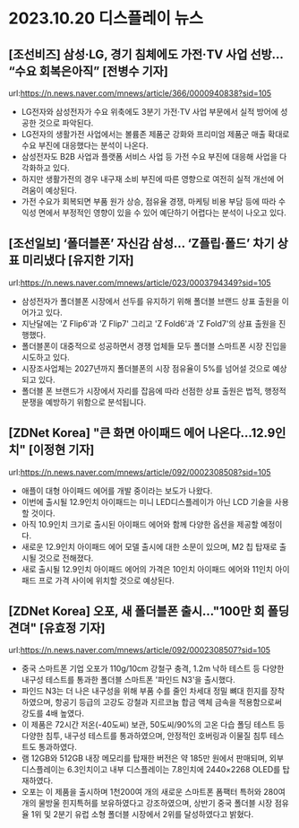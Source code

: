 # 2023.10.20 디스플레이 뉴스

## [조선비즈] 삼성·LG, 경기 침체에도 가전·TV 사업 선방… “수요 회복은아직” [전병수 기자]
url:https://n.news.naver.com/mnews/article/366/0000940838?sid=105
- LG전자와 삼성전자가 수요 위축에도 3분기 가전·TV 사업 부문에서 실적 방어에 성공한 것으로 파악된다.
- LG전자의 생활가전 사업에서는 볼륨존 제품군 강화와 프리미엄 제품군 매출 확대로 수요 부진에 대응했다는 분석이 나온다.
- 삼성전자도 B2B 사업과 플랫폼 서비스 사업 등 가전 수요 부진에 대응해 사업을 다각화하고 있다.
- 하지만 생활가전의 경우 내구재 소비 부진에 따른 영향으로 여전히 실적 개선에 어려움이 예상된다.
- 가전 수요가 회복되면 부품 원가 상승, 점유율 경쟁, 마케팅 비용 부담 등에 따라 수익성 면에서 부정적인 영향이 있을 수 있어 예단하기 어렵다는 분석이 나오고 있다.

## [조선일보] ‘폴더블폰’ 자신감 삼성… ‘Z플립·폴드’ 차기 상표 미리냈다 [유지한 기자]
url:https://n.news.naver.com/mnews/article/023/0003794349?sid=105
- 삼성전자가 폴더블폰 시장에서 선두를 유지하기 위해 폴더블 브랜드 상표 출원을 이어가고 있다.
- 지난달에는 'Z Flip6'과 'Z Flip7' 그리고 'Z Fold6'과 'Z Fold7'의 상표 출원을 진행했다.
- 폴더블폰이 대중적으로 성공하면서 경쟁 업체들 모두 폴더블 스마트폰 시장 진입을 시도하고 있다.
- 시장조사업체는 2027년까지 폴더블폰의 시장 점유율이 5%를 넘어설 것으로 예상되고 있다.
- 폴더블 폰 브랜드가 시장에서 자리를 잡음에 따라 선점한 상표 출원은 법적, 행정적 분쟁을 예방하기 위함으로 분석됩니다.

## [ZDNet Korea] "큰 화면 아이패드 에어 나온다…12.9인치" [이정현 기자]
url:https://n.news.naver.com/mnews/article/092/0002308508?sid=105
- 애플이 대형 아이패드 에어를 개발 중이라는 보도가 나왔다.
- 이번에 출시될 12.9인치 아이패드는 미니 LED디스플레이가 아닌 LCD 기술을 사용할 것이다.
- 아직 10.9인치 크기로 출시된 아이패드 에어와 함께 다양한 옵션을 제공할 예정이다.
- 새로운 12.9인치 아이패드 에어 모델 출시에 대한 소문이 있으며, M2 칩 탑재로 출시될 것으로 전해졌다.
- 새로 출시될 12.9인치 아이패드 에어의 가격은 10인치 아이패드 에어와 11인치 아이패드 프로 가격 사이에 위치할 것으로 예상된다.

## [ZDNet Korea] 오포, 새 폴더블폰 출시…"100만 회 폴딩 견뎌" [유효정 기자]
url:https://n.news.naver.com/mnews/article/092/0002308507?sid=105
- 중국 스마트폰 기업 오포가 110g/10cm 강철구 충격, 1.2m 낙하 테스트 등 다양한 내구성 테스트를 통과한 폴더블 스마트폰 '파인드 N3'을 출시했다.
- 파인드 N3는 더 나은 내구성을 위해 부품 수를 줄인 차세대 정밀 뼈대 힌지를 장착하였으며, 항공기 등급의 고강도 강철과 지르코늄 합금 액체 금속을 적용함으로써 강도를 4배 높였다.
- 이 제품은 72시간 저온(-40도씨) 보관, 50도씨/90%의 고온 다습 폴딩 테스트 등 다양한 침투, 내구성 테스트를 통과하였으며, 안정적인 호버링과 이물질 침투 테스트도 통과하였다.
- 램 12GB와 512GB 내장 메모리를 탑재한 버전은 약 185만 원에서 판매되며, 외부 디스플레이는 6.3인치이고 내부 디스플레이는 7.8인치에 2440×2268 OLED를 탑재하였다.
- 오포는 이 제품을 출시하며 1천200여 개의 새로운 스마트폰 폼팩터 특허와 280여 개의 물방울 힌지특허를 보유하였다고 강조하였으며, 상반기 중국 폴더블 시장 점유율 1위 및 2분기 유럽 소형 폴더블 시장에서 2위를 달성하였다고 밝혔다.